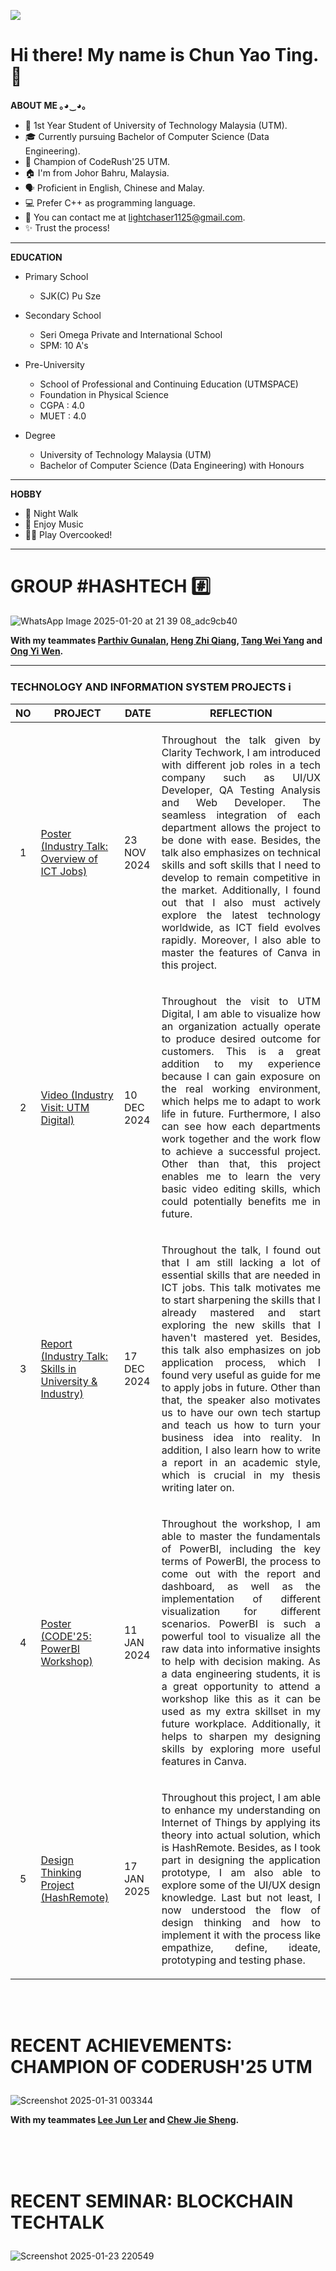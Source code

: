 ![](https://komarev.com/ghpvc/?username=yaotingchun&color=blueviolet&label=VISITORS)
# **Hi there! My name is Chun Yao Ting. 👋**

**ABOUT ME ｡⁠◕⁠‿⁠◕⁠｡**
- 🏫 1st Year Student of University of Technology Malaysia (UTM). 
- 🎓 Currently pursuing Bachelor of Computer Science (Data Engineering). 
- 🥇 Champion of CodeRush'25 UTM.
- 🏠 I'm from Johor Bahru, Malaysia.
- 🗣 Proficient in English, Chinese and Malay. 
- 💻 Prefer C++ as programming language.
- 📧 You can contact me at lightchaser1125@gmail.com.
- ✨ Trust the process! 

***

**EDUCATION**
* Primary School
  - SJK(C) Pu Sze

* Secondary School
  - Seri Omega Private and International School
  - SPM: 10 A's

* Pre-University
  - School of Professional and Continuing Education (UTMSPACE)
  - Foundation in Physical Science
  - CGPA : 4.0
  - MUET : 4.0
 
* Degree
  - University of Technology Malaysia (UTM)
  -  Bachelor of Computer Science (Data Engineering) with Honours

***

**HOBBY**
- 🚶 Night Walk 
- 🎼 Enjoy Music 
- 🧑‍🍳 Play Overcooked!

***

### <h1> GROUP #HASHTECH #️⃣ </h1>
![WhatsApp Image 2025-01-20 at 21 39 08_adc9cb40](https://github.com/user-attachments/assets/2aa2904e-3b21-4d30-a831-b4ec1bca4d9e)
**<p>With my teammates [Parthiv Gunalan](https://github.com/Parv53), [Heng Zhi Qiang](https://github.com/hengzhiqiang), [Tang Wei Yang](https://github.com/tangweiyang) and [Ong Yi Wen](https://github.com/yiwen04).</p>**

---
### **TECHNOLOGY AND INFORMATION SYSTEM PROJECTS** ℹ️
|    **NO**   |                                 **PROJECT**                   |    **DATE**   | **REFLECTION**  |
|-----------------------|-------------------------------------------------------------------|---------------|-----------------|
|<p align="center">1</p>| [Poster (Industry Talk: Overview of ICT Jobs)](https://drive.google.com/file/d/1TnQoQpAkC85EtYGZ-TVlFK-ki6_priwh/view?usp=sharing)|  23 NOV 2024  | <p align="justify">Throughout the talk given by Clarity Techwork, I am introduced with different job roles in a tech company such as  UI/UX Developer, QA Testing Analysis and Web Developer. The seamless integration of each department allows the project to be done with ease. Besides, the talk also emphasizes on technical skills and soft skills that I need to develop to remain competitive in the market. Additionally, I found out that I also must actively explore the latest technology worldwide, as ICT field evolves rapidly. Moreover, I also able to master the features of Canva in this project.</p>|
|<p align="center">2</p>| [Video (Industry Visit: UTM Digital)](https://drive.google.com/file/d/1svd3S-d1m-s2f7pQUQaddCeglenBGc_C/view?usp=sharing)|  10 DEC 2024  | <p align="justify">Throughout the visit to UTM Digital, I am able to visualize how an organization actually operate to produce desired outcome for customers. This is a great addition to my experience because I can gain exposure on the real working environment, which helps me to adapt to work life in future. Furthermore, I also can see how each departments work together and the work flow to achieve a successful project. Other than that, this project enables me to learn the very basic video editing skills, which could potentially benefits me in future. </p>|
|<p align="center">3</p>| [Report (Industry Talk: Skills in University & Industry)](https://drive.google.com/file/d/1pSHC18H6se66jZ3MXhh7PSo9mBcTIH3Y/view?usp=sharing)|  17 DEC 2024  | <p align="justify">Throughout the talk, I found out that I am still lacking a lot of essential skills that are needed in ICT jobs. This talk motivates me to start sharpening the skills that I already mastered and start exploring the new skills that I haven't mastered yet. Besides, this talk also emphasizes on job application process, which I found very useful as guide for me to apply jobs in future. Other than that, the speaker also motivates us to have our own tech startup and teach us how to turn your business idea into reality. In addition, I also learn how to write a report in an academic style, which is crucial in my thesis writing later on. </p>  |
|<p align="center">4</p>| [Poster (CODE'25: PowerBI Workshop)](https://drive.google.com/file/d/1EKWFYFVm7_U6fJXKFF8FFgNPYCad7SC6/view?usp=sharing)|  11 JAN 2024  | <p align="justify">Throughout the workshop, I am able to master the fundamentals of PowerBI, including the key terms of PowerBI, the process to come out with the report and dashboard, as well as the implementation of different visualization for different scenarios. PowerBI is such a powerful tool to visualize all the raw data into informative insights to help with decision making. As a data engineering students, it is a great opportunity to attend a workshop like this as it can be used as my extra skillset in my future workplace. Additionally, it helps to sharpen my designing skills by exploring more useful features in Canva. </p>|
|<p align="center">5</p>| [Design Thinking Project (HashRemote)](https://youtu.be/SMFT7hZgijk)|  17 JAN 2025  | <p align="justify">Throughout this project, I am able to enhance my understanding on Internet of Things by applying its theory into actual solution, which is HashRemote. Besides, as I took part in designing the application prototype, I am also able to explore some of the UI/UX design knowledge. Last but not least, I now understood the flow of design thinking and how to implement it with the process like empathize, define, ideate, prototyping and testing phase.  </p> |

<br><br>
# <p>RECENT ACHIEVEMENTS: CHAMPION OF CODERUSH'25 UTM </p>
![Screenshot 2025-01-31 003344](https://github.com/user-attachments/assets/caf2e3b4-04b4-4102-9ff4-0951fe8bfae5)
**<p>With my teammates [Lee Jun Ler](https://github.com/JunLerLee) and [Chew Jie Sheng](https://github.com/CHEW0203).</p>**
<br><br><br>

# <p>RECENT SEMINAR: BLOCKCHAIN TECHTALK </p>
![Screenshot 2025-01-23 220549](https://github.com/user-attachments/assets/509179f0-2b5a-4996-9271-91514adfa36b)






